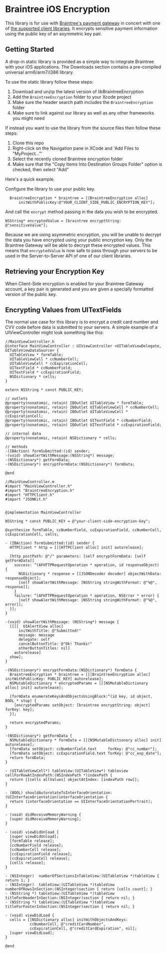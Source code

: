 # Braintree iOS Encryption

This library is for use with [Braintree's payment gateway](http://braintreepayments.com/) in concert with one of [the supported client libraries](http://braintreepayments.com/docs).  It encrypts sensitive payment information using the public key of an asymmetric key pair.

## Getting Started

A drop-in static library is provided as a simple way to integrate Braintree with your iOS applications.  The Downloads section contains a pre-compiled universal arm6/arm7/i386 library.

To use the static library follow these steps:

1. Download and unzip the latest version of libBraintreeEncryption
2. Add the ``BraintreeEncryption`` folder to your Xcode project
3. Make sure the header search path includes the ``BraintreeEncryption`` folder
4. Make sure to link against our library as well as any other frameworks you might need

If instead you want to use the library from the source files then follow these steps:

1. Clone this repo
2. Right-click on the Navigation pane in XCode and 'Add Files to "MyProject..."'
3. Select the recently cloned Braintree encryption folder
4. Make sure that the "Copy Items Into Destination Groups Folder" option is checked, then select "Add"

Here's a quick example.

Configure the library to use your public key.

```objc
  BraintreeEncryption * braintree = [[BraintreeEncryption alloc]
      initWithPublicKey:@"YOUR_CLIENT_SIDE_PUBLIC_ENCRYPTION_KEY"];
```

And call the `encrypt` method passing in the data you wish to be encrypted.

```objc
NSString* encryptedValue = [braintree encryptString: @"sensitiveValue"];
```

Because we are using asymmetric encryption, you will be unable to decrypt the data you have encrypted using your public encryption key. Only the Braintree Gateway will be able to decrypt these encrypted values.  This means that `encryptedValue` is now safe to pass through your servers to be used in the Server-to-Server API of one of our client libraries.

## Retrieving your Encryption Key

When Client-Side encryption is enabled for your Braintree Gateway account, a key pair is generated and you are given a specially formatted version of the public key.

## Encrypting Values from UITextFields

The normal use case for this library is to encrypt a credit card number and CVV code before data is submitted to your servers. A simple example of a UIViewController might look something like this:

```objc
//MainViewController.h
@interface MainViewController : UIViewController <UITableViewDelegate, UITableViewDataSource> {
  UITableView * formTable;
  UITableViewCell * ccNumberCell;
  UITableViewCell * ccExpirationCell;
  UITextField * ccNumberField;
  UITextField * ccExpirationField;
  NSDictionary * cells;
}

extern NSString * const PUBLIC_KEY;

// outlets
@property(nonatomic, retain) IBOutlet UITableView * formTable;
@property(nonatomic, retain) IBOutlet UITableViewCell * ccNumberCell;
@property(nonatomic, retain) IBOutlet UITableViewCell * ccExpirationCell;
@property(nonatomic, retain) IBOutlet UITextField * ccNumberField;
@property(nonatomic, retain) IBOutlet UITextField * ccExpirationField;

// internal data
@property(nonatomic, retain) NSDictionary * cells;

// methods
-(IBAction) formSubmitted:(id) sender;
-(void) showAlertWithMessage:(NSString*) message;
-(NSDictionary*) getFormData;
-(NSDictionary*) encryptFormData:(NSDictionary*) formData;

@end
```

```objc
//MainViewController.m
#import "MainViewController.h"
#import "BraintreeEncryption.h"
#import "HTTPClient.h"
#import "JSONKit.h"


@implementation MainViewController

NSString * const PUBLIC_KEY = @"your-client-side-encryption-key";

@synthesize formTable, ccNumberField, ccExpirationField, ccNumberCell, ccExpirationCell, cells;

- (IBAction) formSubmitted:(id) sender {
  HTTPClient * http = [[[HTTPClient alloc] init] autorelease];

  [http postPath: @"/" parameters: [self encryptFormData: [self getFormData]]
    success: ^(AFHTTPRequestOperation * operation, id responseObject) {
      NSDictionary * response = [[JSONDecoder decoder] objectWithData: responseObject];
      [self showAlertWithMessage: [NSString stringWithFormat: @"%@", response]];
    }
    failure: ^(AFHTTPRequestOperation * operation, NSError * error) {
      [self showAlertWithMessage: [NSString stringWithFormat: @"%@", error]];
  }];
}

-(void) showAlertWithMessage: (NSString*) message {
  [[[[  UIAlertView alloc]
      initWithTitle: @"Submitted!"
      message: message
      delegate: self
      cancelButtonTitle: @"Ok! Thanks!"
      otherButtonTitles: nil]
    autorelease]
  show];
}

-(NSDictionary*) encryptFormData:(NSDictionary*) formData {
  BraintreeEncryption * braintree = [[[BraintreeEncryption alloc] initWithPublicKey: PUBLIC_KEY] autorelease];
  NSMutableDictionary * encryptedParams = [[[NSMutableDictionary alloc] init] autorelease];

  [formData enumerateKeysAndObjectsUsingBlock:^(id key, id object, BOOL * stop) {
    [encryptedParams setObject: [braintree encryptString: object] forKey: key];
  }];

  return encryptedParams;
}

-(NSDictionary*) getFormData {
  NSMutableDictionary * formData = [[[NSMutableDictionary alloc] init] autorelease];
  [formData setObject: ccNumberField.text     forKey: @"cc_number"];
  [formData setObject: ccExpirationField.text forKey: @"cc_exp_date"];
  return formData;
}

- (UITableViewCell*) tableView:(UITableView*) tableview cellForRowAtIndexPath:(NSIndexPath *)indexPath {
  return [[cells allValues] objectAtIndex: [indexPath row]];
}

- (BOOL) shouldAutorotateToInterfaceOrientation:(UIInterfaceOrientation)interfaceOrientation {
  return (interfaceOrientation == UIInterfaceOrientationPortrait);
}

- (void) didReceiveMemoryWarning {
  [super didReceiveMemoryWarning];
}

- (void) viewDidUnload {
  [super viewDidUnload];
  [formTable release];
  [ccNumberField release];
  [ccNumberCell release];
  [ccExpirationField release];
  [ccExpirationCell release];
  [cells release];
}

- (NSInteger)  numberOfSectionsInTableView:(UITableView *)tableView { return 1; }
- (NSInteger)  tableView:(UITableView *)tableView numberOfRowsInSection:(NSInteger)section { return [cells count]; }
- (NSString *) tableView:(UITableView *)tableView titleForHeaderInSection:(NSInteger)section { return nil; }
- (NSString *) tableView:(UITableView *)tableView titleForFooterInSection:(NSInteger)section { return nil; }

- (void) viewDidLoad {
  cells = [[NSDictionary alloc] initWithObjectsAndKeys:
           ccNumberCell, @"creditCardNumber",
           ccExpirationCell, @"creditCardExpiration", nil];
  [super viewDidLoad];
}

@end
```

